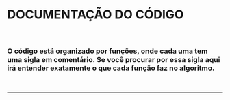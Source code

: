 # DOCUMENTAÇÃO DO CÓDIGO

<br/>

### O código está organizado por funções, onde cada uma tem uma sigla em comentário. Se você procurar por essa sigla aqui irá entender exatamente o que cada função faz no algoritmo.

<br/>
<hr>
<br/>
